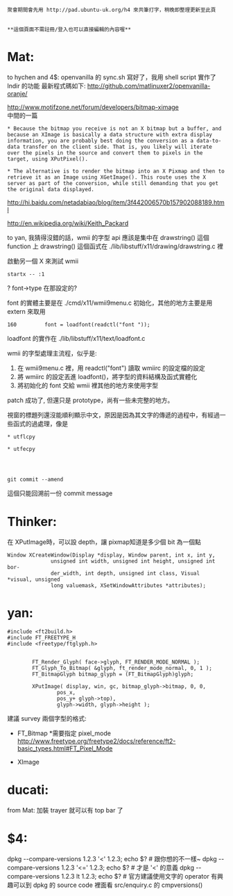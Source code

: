 



    聚會期間會先用 http://pad.ubuntu-uk.org/h4 來共筆打字，稍晚即整理更新至此頁


    **這個頁面不需註冊/登入也可以直接編輯的內容喔**





# Mat:


to hychen and 4$:
openvanilla 的 sync.sh 寫好了，我用 shell script 實作了 lndir 的功能
最新程式碼如下:
<http://github.com/matlinuxer2/openvanilla-oranje/>  

<http://www.motifzone.net/forum/developers/bitmap-ximage>  
中間的一篇

    * Because the bitmap you receive is not an X bitmap but a buffer, and because an XImage is basically a data structure with extra display information, you are probably best doing the conversion as a data-to-data transfer on the client side. That is, you likely will iterate over the pixels in the source and convert them to pixels in the target, using XPutPixel().

    * The alternative is to render the bitmap into an X Pixmap and then to retrieve it as an Image using XGetImage(). This route uses the X server as part of the conversion, while still demanding that you get the original data displayed. 


<http://hi.baidu.com/netadabiao/blog/item/3f442006570b157902088189.html>  

<http://en.wikipedia.org/wiki/Keith_Packard>  

to yan, 我猜得沒錯的話，wmii 的字型 api 應該是集中在 drawstring() 這個 function 上
drawstring() 這個函式在 ./lib/libstuff/x11/drawing/drawstring.c 裡

啟動另一個 X 來測試 wmii

    startx -- :1


? font->type 在那設定的?

font 的實體主要是在 ./cmd/x11/wmii9menu.c 初始化，其他的地方主要是用 extern 來取用

    160         font = loadfont(readctl("font "));


loadfont  的實作在 ./lib/libstuff/x11/text/loadfont.c

wmii 的字型處理主流程，似乎是:
1. 在 wmii9menu.c  裡，用 readctl("font")  讀取 wmiirc 的設定檔的設定
2. 將 wmiirc 的設定丟進 loadfont()，將字型的資料結構及函式實體化
3. 將初始化的 font  交給 wmii 裡其他的地方來使用字型


patch 成功了,  但還只是 prototype，尚有一些未完整的地方。

視窗的標題列還沒能順利顯示中文，原因是因為其文字的傳遞的過程中，有經過一些函式的過處理，像是 

    * utflcpy

    * utfecpy




    git commit --amend

這個只能回溯前一份 commit message

# Thinker:

在 XPutImage時，可以設 depth，讓 pixmap知道是多少個 bit 為一個點

    Window XCreateWindow(Display *display, Window parent, int x, int y,
                  unsigned int width, unsigned int height, unsigned int bor‐
                  der_width, int depth, unsigned int class, Visual *visual, unsigned
                  long valuemask, XSetWindowAttributes *attributes);


# yan:



    #include <ft2build.h>
    #include FT_FREETYPE_H 
    #include <freetype/ftglyph.h>
    
    
            FT_Render_Glyph( face->glyph, FT_RENDER_MODE_NORMAL );
            FT_Glyph_To_Bitmap( &glyph, ft_render_mode_normal, 0, 1 );
            FT_BitmapGlyph bitmap_glyph = (FT_BitmapGlyph)glyph;
            
            XPutImage( display, win, gc, bitmap_glyph->bitmap, 0, 0,
                    pos_x,
                    pos_y+ glyph->top),
                    glyph->width, glyph->height );


建議 survey 兩個字型的格式:
* FT_Bitmap
    *需要指定 pixel_mode  <http://www.freetype.org/freetype2/docs/reference/ft2-basic_types.html#FT_Pixel_Mode>  
    
* XImage


# ducati:

from Mat: 加裝 trayer 就可以有 top bar 了

# $4:

dpkg --compare-versions 1.2.3 '<' 1.2.3; echo $? # 跟你想的不一樣~
dpkg --compare-versions 1.2.3 '<=' 1.2.3; echo $? # 才是 '<' 的意義
dpkg --compare-versions 1.2.3 lt 1.2.3; echo $? # 官方建議使用文字的 operator
有興趣可以到 dpkg 的 source code 裡面看 src/enquiry.c 的 cmpversions()